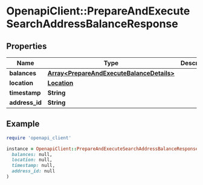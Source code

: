 # OpenapiClient::PrepareAndExecuteSearchAddressBalanceResponse

## Properties

| Name | Type | Description | Notes |
| ---- | ---- | ----------- | ----- |
| **balances** | [**Array&lt;PrepareAndExecuteBalanceDetails&gt;**](PrepareAndExecuteBalanceDetails.md) |  | [optional] |
| **location** | [**Location**](Location.md) |  | [optional] |
| **timestamp** | **String** |  | [optional] |
| **address_id** | **String** |  | [optional] |

## Example

```ruby
require 'openapi_client'

instance = OpenapiClient::PrepareAndExecuteSearchAddressBalanceResponse.new(
  balances: null,
  location: null,
  timestamp: null,
  address_id: null
)
```

